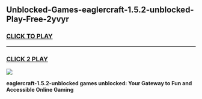 
## Unblocked-Games-eaglercraft-1.5.2-unblocked-Play-Free-2yvyr
<h3>
<a href="https://premium76.site?title=eaglercraft-1.5.2-unblocked&ref=18A1">CLICK TO PLAY</a></h3>
<hr>

<h3>
<a href="https://premium76.site?title=eaglercraft-1.5.2-unblocked&ref=18A1">CLICK 2 PLAY</a>
  
</h3>

<a href="https://premium76.site?title=eaglercraft-1.5.2-unblocked&ref=18A1"><img src="https://clearcache.store/games.png"></a>


**eaglercraft-1.5.2-unblocked games unblocked: Your Gateway to Fun and Accessible Online Gaming**
